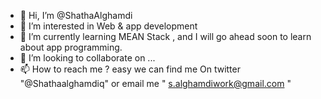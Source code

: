 - 👋 Hi, I’m @ShathaAlghamdi
- 👀 I’m interested in Web & app development 
- 🌱 I’m currently learning MEAN Stack , and I will go ahead soon to learn about app programming.
- 💞️ I’m looking to collaborate on ...
- 📫 How to reach me ? easy we can find me On twitter "@Shathaalghamdiq" or email me " s.alghamdiwork@gmail.com "


